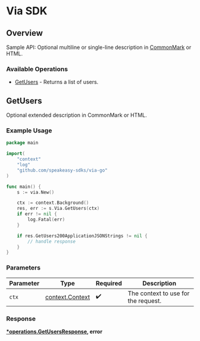 # Via SDK

## Overview

Sample API: Optional multiline or single-line description in [CommonMark](http://commonmark.org/help/) or HTML.

### Available Operations

* [GetUsers](#getusers) - Returns a list of users.

## GetUsers

Optional extended description in CommonMark or HTML.

### Example Usage

```go
package main

import(
	"context"
	"log"
	"github.com/speakeasy-sdks/via-go"
)

func main() {
    s := via.New()

    ctx := context.Background()
    res, err := s.Via.GetUsers(ctx)
    if err != nil {
        log.Fatal(err)
    }

    if res.GetUsers200ApplicationJSONStrings != nil {
        // handle response
    }
}
```

### Parameters

| Parameter                                             | Type                                                  | Required                                              | Description                                           |
| ----------------------------------------------------- | ----------------------------------------------------- | ----------------------------------------------------- | ----------------------------------------------------- |
| `ctx`                                                 | [context.Context](https://pkg.go.dev/context#Context) | :heavy_check_mark:                                    | The context to use for the request.                   |


### Response

**[*operations.GetUsersResponse](../../models/operations/getusersresponse.md), error**

